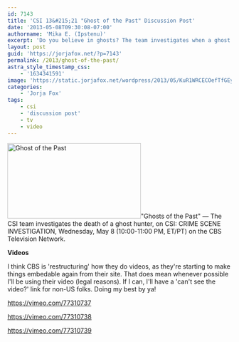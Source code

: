 ```yaml
---
id: 7143
title: 'CSI 13&#215;21 "Ghost of the Past" Discussion Post'
date: '2013-05-08T09:30:08-07:00'
authorname: 'Mika E. (Ipstenu)'
excerpt: 'Do you believe in ghosts? The team investigates when a ghost hunter dies tonight on CSI!'
layout: post
guid: 'https://jorjafox.net/?p=7143'
permalink: /2013/ghost-of-the-past/
astra_style_timestamp_css:
    - '1634341591'
image: 'https://static.jorjafox.net/wordpress/2013/05/KuR1WRCECOefTfGEyyl3NmvqMd9KrnnB_CSI3330-promos_thumb_640x360.jpg'
categories:
    - 'Jorja Fox'
tags:
    - csi
    - 'discussion post'
    - tv
    - video
---
```


<a href="//static.jorjafox.net/wordpress/2013/05/KuR1WRCECOefTfGEyyl3NmvqMd9KrnnB_CSI3330-promos_thumb_640x360.jpg"><img class="alignleft size-medium wp-image-7148" alt="Ghost of the Past" src="//static.jorjafox.net/wordpress/2013/05/KuR1WRCECOefTfGEyyl3NmvqMd9KrnnB_CSI3330-promos_thumb_640x360-300x169.jpg" width="300" height="169" /></a>"Ghosts of the Past" — The CSI team investigates the death of a ghost hunter, on CSI: CRIME SCENE INVESTIGATION, Wednesday, May 8 (10:00-11:00 PM, ET/PT) on the CBS Television Network.

**Videos**

I think CBS is 'restructuring' how they do videos, as they're starting to make things embedable again from their site. That does mean whenever possible I'll be using their video (legal reasons). If I can, I'll have a 'can't see the video?' link for non-US folks. Doing my best by ya!

https://vimeo.com/77310737

https://vimeo.com/77310738

https://vimeo.com/77310739
